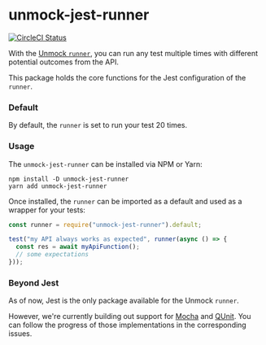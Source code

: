 # unmock-jest-runner

[![CircleCI Status](https://circleci.com/gh/Meeshkan/unmock-jest-runner.svg?style=svg)](https://circleci.com/gh/Meeshkan/unmock-jest-runner)

With the [Unmock `runner`](https://github.com/Meeshkan/unmock-js/tree/dev/packages/unmock-runner), you can run any test multiple times with different potential outcomes from the API.

This package holds the core functions for the Jest configuration of the `runner`.

### Default

By default, the `runner` is set to run your test 20 times.

### Usage

The `unmock-jest-runner` can be installed via NPM or Yarn:

```
npm install -D unmock-jest-runner
yarn add unmock-jest-runner
```

Once installed, the `runner` can be imported as a default and used as a wrapper for your tests:

```js
const runner = require("unmock-jest-runner").default;

test("my API always works as expected", runner(async () => {
  const res = await myApiFunction();
  // some expectations
}));
```

### Beyond Jest

As of now, Jest is the only package available for the Unmock `runner`. 

However, we're currently building out support for [Mocha](https://github.com/Meeshkan/unmock-js/issues/299) and [QUnit](https://github.com/Meeshkan/unmock-js/issues/300). You can follow the progress of those implementations in the corresponding issues.
